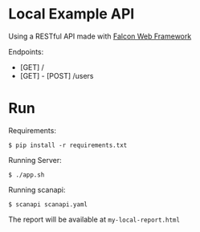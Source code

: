 # Local Example API

 Using a RESTful API made with [Falcon Web Framework](https://falcon.readthedocs.io/en/stable/index.html)

Endpoints:
- [GET] /
- [GET] - [POST] /users 

# Run

Requirements:
```shell
$ pip install -r requirements.txt
```

Running Server:
```shell
$ ./app.sh
```

Running scanapi:
```shell
$ scanapi scanapi.yaml
```

The report will be available at `my-local-report.html`
